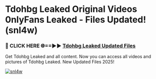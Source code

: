 # Tdohbg Leaked Original Videos 0nlyFans Leaked - Files Updated! (snl4w)

<h3>🔴 CLICK HERE 🌐==►► <a href="https://tinyurl.com/ehrbuxhb" rel="nofollow">Tdohbg Leaked Updated Files</a></h3>

Get Tdohbg Leaked and all content. Now you can access all videos and pictures of Tdohbg Leaked. New Updated Files 2025!

[![snl4w](https://i.imgur.com/lVYEuWS.gif)](https://tinyurl.com/ehrbuxhb)
